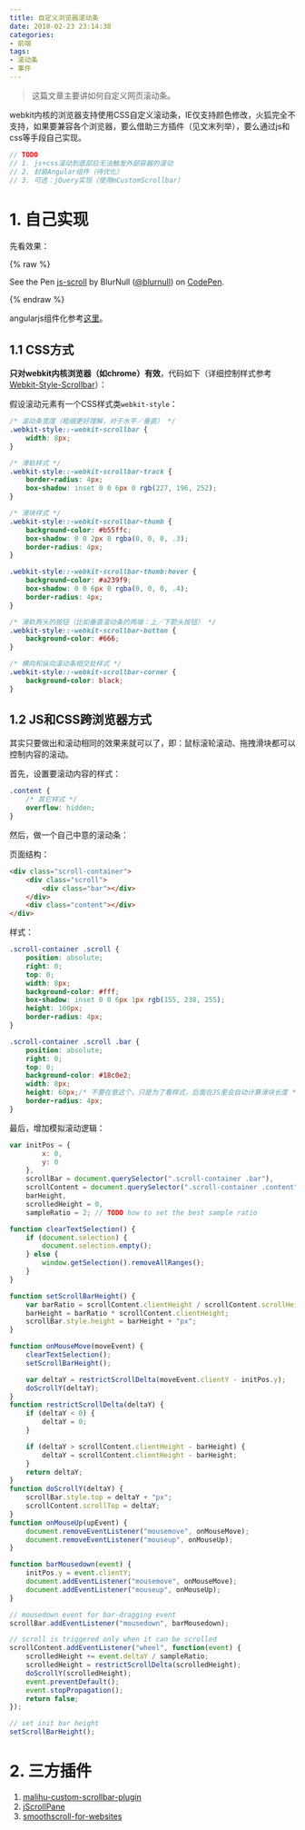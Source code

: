 ```yaml
---
title: 自定义浏览器滚动条
date: 2018-02-23 23:14:38
categories:
- 前端
tags:
- 滚动条
- 事件
---
```


>这篇文章主要讲如何自定义网页滚动条。

webkit内核的浏览器支持使用CSS自定义滚动条，IE仅支持颜色修改，火狐完全不支持，如果要兼容各个浏览器，要么借助三方插件（见文末列举），要么通过js和css等手段自己实现。

```js
// TODO
// 1. js+css滚动到底部后无法触发外部容器的滚动
// 2. 封装Angular组件（待优化）
// 3. 可选：jQuery实现（使用mCustomScrollbar）
```

<!--more-->

# 1. 自己实现

先看效果：

{% raw %}
<p data-height="415" data-theme-id="dark" data-slug-hash="GQrpNQ" data-default-tab="result" data-user="blurnull" data-embed-version="2" data-pen-title="js-scroll" data-preview="true" class="codepen">See the Pen <a href="https://codepen.io/blurnull/pen/GQrpNQ/">js-scroll</a> by BlurNull (<a href="https://codepen.io/blurnull">@blurnull</a>) on <a href="https://codepen.io">CodePen</a>.</p>
<script async src="https://static.codepen.io/assets/embed/ei.js"></script>
{% endraw %}

angularjs组件化参考[这里](#)。

## 1.1 CSS方式

**只对webkit内核浏览器（如chrome）有效**，代码如下（详细控制样式参考[Webkit-Style-Scrollbar](https://webkit.org/blog/363/styling-scrollbars/)）：

假设滚动元素有一个CSS样式类`webkit-style`：

```css
/* 滚动条宽度（粗细更好理解，对于水平／垂直） */
.webkit-style::-webkit-scrollbar {
    width: 8px;
}

/* 滑轨样式 */
.webkit-style::-webkit-scrollbar-track {
    border-radius: 4px;
    box-shadow: inset 0 0 6px 0 rgb(227, 196, 252);
}

/* 滑块样式 */
.webkit-style::-webkit-scrollbar-thumb {
    background-color: #b55ffc;
    box-shadow: 0 0 2px 0 rgba(0, 0, 0, .3);
    border-radius: 4px;
}

.webkit-style::-webkit-scrollbar-thumb:hover {
    background-color: #a239f9;
    box-shadow: 0 0 6px 0 rgba(0, 0, 0, .4);
    border-radius: 4px;
}

/* 滑轨两头的按钮（比如垂直滚动条的两端：上／下箭头按钮） */
.webkit-style::-webkit-scrollbar-button {
    background-color: #666;
}

/* 横向和纵向滚动条相交处样式 */
.webkit-style::-webkit-scrollbar-corner {
    background-color: black;
}
```

## 1.2 JS和CSS跨浏览器方式

其实只要做出和滚动相同的效果来就可以了，即：鼠标滚轮滚动、拖拽滑块都可以控制内容的滚动。

首先，设置要滚动内容的样式：
```css
.content {
    /* 其它样式 */
    overflow: hidden;
}
```

然后，做一个自己中意的滚动条：

页面结构：

```html
<div class="scroll-container">
    <div class="scroll">
        <div class="bar"></div>
    </div>
    <div class="content"></div>
</div>
```

样式：

```css
.scroll-container .scroll {
    position: absolute;
    right: 0;
    top: 0;
    width: 8px;
    background-color: #fff;
    box-shadow: inset 0 0 6px 1px rgb(155, 238, 255);
    height: 100px;
    border-radius: 4px;
}

.scroll-container .scroll .bar {
    position: absolute;
    right: 0;
    top: 0;
    background-color: #18c0e2;
    width: 8px;
    height: 60px;/* 不要在意这个，只是为了看样式，后面在JS里会自动计算滑块长度 */
    border-radius: 4px;
}
```

最后，增加模拟滚动逻辑：

```js
var initPos = {
        x: 0,
        y: 0
    },
    scrollBar = document.querySelector(".scroll-container .bar"),
    scrollContent = document.querySelector(".scroll-container .content"),
    barHeight,
    scrolledHeight = 0,
    sampleRatio = 2; // TODO how to set the best sample ratio

function clearTextSelection() {
    if (document.selection) {
        document.selection.empty();
    } else {
        window.getSelection().removeAllRanges();
    }
}

function setScrollBarHeight() {
    var barRatio = scrollContent.clientHeight / scrollContent.scrollHeight;
    barHeight = barRatio * scrollContent.clientHeight;
    scrollBar.style.height = barHeight + "px";
}

function onMouseMove(moveEvent) {
    clearTextSelection();
    setScrollBarHeight();

    var deltaY = restrictScrollDelta(moveEvent.clientY - initPos.y);
    doScrollY(deltaY);
}
function restrictScrollDelta(deltaY) {
    if (deltaY < 0) {
        deltaY = 0;
    }

    if (deltaY > scrollContent.clientHeight - barHeight) {
        deltaY = scrollContent.clientHeight - barHeight;
    }
    return deltaY;
}
function doScrollY(deltaY) {
    scrollBar.style.top = deltaY + "px";
    scrollContent.scrollTop = deltaY;
}
function onMouseUp(upEvent) {
    document.removeEventListener("mousemove", onMouseMove);
    document.removeEventListener("mouseup", onMouseUp);
}

function barMousedown(event) {
    initPos.y = event.clientY;
    document.addEventListener("mousemove", onMouseMove);
    document.addEventListener("mouseup", onMouseUp);
}

// mousedown event for bar-dragging event
scrollBar.addEventListener("mousedown", barMousedown);

// scroll is triggered only when it can be scrolled
scrollContent.addEventListener("wheel", function(event) {
    scrolledHeight += event.deltaY / sampleRatio;
    scrolledHeight = restrictScrollDelta(scrolledHeight);
    doScrollY(scrolledHeight);
    event.preventDefault();
    event.stopPropagation();
    return false;
});

// set init bar height
setScrollBarHeight();
```


# 2. 三方插件

1. [malihu-custom-scrollbar-plugin](https://github.com/malihu/malihu-custom-scrollbar-plugin)
2. [jScrollPane](https://github.com/vitch/jScrollPane)
3. [smoothscroll-for-websites](https://github.com/galambalazs/smoothscroll-for-websites)